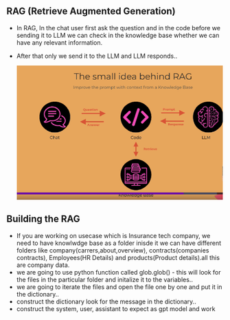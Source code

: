 ## RAG (Retrieve Augmented Generation)

- In RAG, In the chat user first ask the question and in the code before we sending it to LLM we can check in the knowledge base whether we can have any relevant information.
- After that only we send it to the LLM and LLM responds..

    ![alt text](Images/rag1.png)

## Building the RAG

- If you are working on usecase which is Insurance tech company, we need to have knowlwdge base as a folder inisde it we can have different folders like company(carrers,about,overview), contracts(companies contracts), Employees(HR Details) and products(Product details).all this are company data. 
- we are going to use python function called glob.glob() - this will look for the files in the particular folder and initalize it to the variables..
- we are going to iterate the files and open the file one by one and put it in the dictionary..
- construct the dictionary look for the message in the dictionary..
- construct the system, user, assistant to expect as gpt model and work